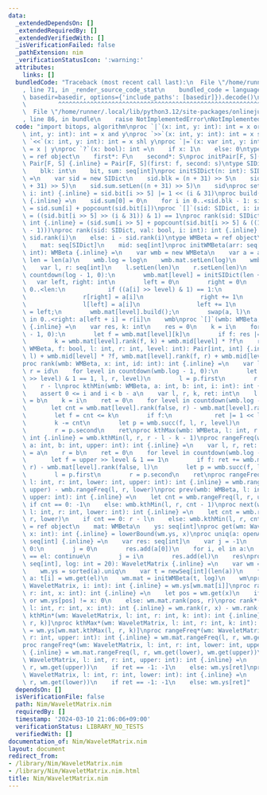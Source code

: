```yaml
---
data:
  _extendedDependsOn: []
  _extendedRequiredBy: []
  _extendedVerifiedWith: []
  _isVerificationFailed: false
  _pathExtension: nim
  _verificationStatusIcon: ':warning:'
  attributes:
    links: []
  bundledCode: "Traceback (most recent call last):\n  File \"/home/runner/.local/lib/python3.12/site-packages/onlinejudge_verify/documentation/build.py\"\
    , line 71, in _render_source_code_stat\n    bundled_code = language.bundle(stat.path,\
    \ basedir=basedir, options={'include_paths': [basedir]}).decode()\n          \
    \         ^^^^^^^^^^^^^^^^^^^^^^^^^^^^^^^^^^^^^^^^^^^^^^^^^^^^^^^^^^^^^^^^^^^^^^^^^^^^^^^^^\n\
    \  File \"/home/runner/.local/lib/python3.12/site-packages/onlinejudge_verify/languages/nim.py\"\
    , line 86, in bundle\n    raise NotImplementedError\nNotImplementedError\n"
  code: "import bitops, algorithm\nproc `|`(x: int, y: int): int = x or y\nproc `&`(x:\
    \ int, y: int): int = x and y\nproc `>>`(x: int, y: int): int = x shr y\nproc\
    \ `<<`(x: int, y: int): int = x shl y\nproc `|=`(x: var int, y: int): void = x\
    \ = x | y\nproc `?`(x: bool): int =\n    if x: 1\n    else: 0\ntype Pair[F, S]\
    \ = ref object\n    first*: F\n    second*: S\nproc initPair[F, S](f: F, s: S):\
    \ Pair[F, S] {.inline} = Pair[F, S](first: f, second: s)\ntype SIDict = ref object\n\
    \    blk: int\n    bit, sum: seq[int]\nproc initSIDict(n: int): SIDict {.inline}\
    \ =\n    var sid = new SIDict\n    sid.blk = (n + 31) >> 5\n    sid.bit.setLen((n\
    \ + 31) >> 5)\n    sid.sum.setLen((n + 31) >> 5)\n    sid\nproc set(sid: SIDict,\
    \ i: int) {.inline} = sid.bit[i >> 5] |= 1 << (i & 31)\nproc build(sid: SIDict)\
    \ {.inline} =\n    sid.sum[0] = 0\n    for i in 0..<sid.blk - 1: sid.sum[i + 1]\
    \ = sid.sum[i] + popcount(sid.bit[i])\nproc `[]`(sid: SIDict, i: int): bool {.inline}\
    \ = ((sid.bit[i >> 5] >> (i & 31)) & 1) == 1\nproc rank(sid: SIDict, i: int):\
    \ int {.inline} = (sid.sum[i >> 5] + popcount(sid.bit[i >> 5] & ((1 << (i & 31))\
    \ - 1)))\nproc rank(sid: SIDict, val: bool, i: int): int {.inline} =\n    if val:\
    \ sid.rank(i)\n    else: i - sid.rank(i)\ntype WMBeta = ref object\n    log: int\n\
    \    mat: seq[SIDict]\n    mid: seq[int]\nproc initWMBeta(arr: seq[int], log:\
    \ int): WMBeta {.inline} =\n    var wmb = new WMBeta\n    var a = arr\n    let\
    \ len = len(a)\n    wmb.log = log\n    wmb.mat.setLen(log)\n    wmb.mid.setLen(log)\n\
    \    var l, r: seq[int]\n    l.setLen(len)\n    r.setLen(len)\n    for level in\
    \ countdown(log - 1, 0):\n        wmb.mat[level] = initSIDict(len + 1)\n     \
    \   var left, right: int\n        left = 0\n        right = 0\n        for i in\
    \ 0..<len:\n            if ((a[i] >> level) & 1) == 1:\n                wmb.mat[level].set(i)\n\
    \                r[right] = a[i]\n                right += 1\n            else:\n\
    \                l[left] = a[i]\n                left += 1\n        wmb.mid[level]\
    \ = left;\n        wmb.mat[level].build();\n        swap(a, l)\n        for i\
    \ in 0..<right: a[left + i] = r[i]\n    wmb\nproc `[]`(wmb: WMBeta, i: int): int\
    \ {.inline} =\n    var res, k: int\n    res = 0\n    k = i\n    for level in countdown(wmb.log\
    \ - 1, 0):\n        let f = wmb.mat[level][k]\n        if f: res |= 1 << level\n\
    \        k = wmb.mat[level].rank(f, k) + wmb.mid[level] * ?f\n    res\nproc succ(wmb:\
    \ WMBeta, f: bool, l: int, r: int, level: int): Pair[int, int] {.inline} = initPair(wmb.mat[level].rank(f,\
    \ l) + wmb.mid[level] * ?f, wmb.mat[level].rank(f, r) + wmb.mid[level] * ?f)\n\
    proc rank(wmb: WMBeta, x: int, id: int): int {.inline} =\n    var l = 0\n    var\
    \ r = id\n    for level in countdown(wmb.log - 1, 0):\n        let p = wmb.succ((x\
    \ >> level) & 1 == 1, l, r, level)\n        l = p.first\n        r = p.second\n\
    \    r - l\nproc kthMin(wmb: WMBeta, a: int, b: int, i: int): int {.inline} =\n\
    \    assert 0 <= i and i < b - a\n    var l, r, k, ret: int\n    l = a\n    r\
    \ = b\n    k = i\n    ret = 0\n    for level in countdown(wmb.log - 1, 0):\n \
    \       let cnt = wmb.mat[level].rank(false, r) - wmb.mat[level].rank(false, l)\n\
    \        let f = cnt <= k\n        if f:\n            ret |= 1 << level\n    \
    \        k -= cnt\n        let p = wmb.succ(f, l, r, level)\n        l = p.first\n\
    \        r = p.second\n    ret\nproc kthMax(wmb: WMBeta, l: int, r: int, k: int):\
    \ int {.inline} = wmb.kthMin(l, r, r - l - k - 1)\nproc rangeFreq(wmb: WMBeta,\
    \ a: int, b: int, upper: int): int {.inline} =\n    var l, r, ret: int\n    l\
    \ = a\n    r = b\n    ret = 0\n    for level in countdown(wmb.log - 1, 0):\n \
    \       let f = upper >> level & 1 == 1\n        if f: ret += wmb.mat[level].rank(false,\
    \ r) - wmb.mat[level].rank(false, l)\n        let p = wmb.succ(f, l, r, level)\n\
    \        l = p.first\n        r = p.second\n    ret\nproc rangeFreq(wmb: WMBeta,\
    \ l: int, r: int, lower: int, upper: int): int {.inline} = wmb.rangeFreq(l, r,\
    \ upper) - wmb.rangeFreq(l, r, lower)\nproc prev(wmb: WMBeta, l: int, r: int,\
    \ upper: int): int {.inline} =\n    let cnt = wmb.rangeFreq(l, r, upper)\n   \
    \ if cnt == 0: -1\n    else: wmb.kthMin(l, r, cnt - 1)\nproc next(wmb: WMBeta,\
    \ l: int, r: int, lower: int): int {.inline} =\n    let cnt = wmb.rangeFreq(l,\
    \ r, lower)\n    if cnt == 0: r - l\n    else: wmb.kthMin(l, r, cnt)\ntype WaveletMatrix\
    \ = ref object\n    mat: WMBeta\n    ys: seq[int]\nproc get(wm: WaveletMatrix,\
    \ x: int): int {.inline} = lowerBound(wm.ys, x)\nproc uniq(a: openArray[int]):\
    \ seq[int] {.inline} =\n    var res: seq[int]\n    var j = -1\n    if len(a) >\
    \ 0:\n        j = 0\n        res.add(a[0])\n    for i, el in a:\n        if a[j]\
    \ == el: continue\n        j = i\n        res.add(el)\n    res\nproc initWaveletMatrix*(a:\
    \ seq[int], log: int = 20): WaveletMatrix {.inline} =\n    var wm = new WaveletMatrix\n\
    \    wm.ys = sorted(a).uniq\n    var t = newSeq[int](len(a))\n    for i, el in\
    \ a: t[i] = wm.get(el)\n    wm.mat = initWMBeta(t, log)\n    wm\nproc `[]`*(wm:\
    \ WaveletMatrix, i: int): int {.inline} = wm.ys[wm.mat[i]]\nproc rank*(wm: WaveletMatrix,\
    \ r: int, x: int): int {.inline} =\n    let pos = wm.get(x)\n    if pos == len(wm.ys)\
    \ or wm.ys[pos] != x: 0\n    else: wm.mat.rank(pos, r)\nproc rank*(wm: WaveletMatrix,\
    \ l: int, r: int, x: int): int {.inline} = wm.rank(r, x) - wm.rank(l, x)\nproc\
    \ kthMin*(wm: WaveletMatrix, l: int, r: int, k: int): int {.inline} = wm.ys[wm.mat.kthMin(l,\
    \ r, k)]\nproc kthMax*(wm: WaveletMatrix, l: int, r: int, k: int): int {.inline}\
    \ = wm.ys[wm.mat.kthMax(l, r, k)]\nproc rangeFreq*(wm: WaveletMatrix, l: int,\
    \ r: int, upper: int): int {.inline} = wm.mat.rangeFreq(l, r, wm.get(upper))\n\
    proc rangeFreq*(wm: WaveletMatrix, l: int, r: int, lower: int, upper: int): int\
    \ {.inline} = wm.mat.rangeFreq(l, r, wm.get(lower), wm.get(upper))\nproc prev*(wm:\
    \ WaveletMatrix, l: int, r: int, upper: int): int {.inline} =\n    let ret = wm.mat.prev(l,\
    \ r, wm.get(upper))\n    if ret == -1: -1\n    else: wm.ys[ret]\nproc next*(wm:\
    \ WaveletMatrix, l: int, r: int, lower: int): int {.inline} =\n    let ret = wm.mat.next(l,\
    \ r, wm.get(lower))\n    if ret == -1: -1\n    else: wm.ys[ret]"
  dependsOn: []
  isVerificationFile: false
  path: Nim/WaveletMatrix.nim
  requiredBy: []
  timestamp: '2024-03-10 21:06:06+09:00'
  verificationStatus: LIBRARY_NO_TESTS
  verifiedWith: []
documentation_of: Nim/WaveletMatrix.nim
layout: document
redirect_from:
- /library/Nim/WaveletMatrix.nim
- /library/Nim/WaveletMatrix.nim.html
title: Nim/WaveletMatrix.nim
---
```

